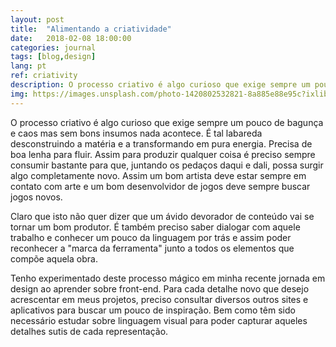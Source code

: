 ```yaml
---
layout: post
title:  "Alimentando a criatividade"
date:   2018-02-08 18:00:00
categories: journal
tags: [blog,design]
lang: pt
ref: criativity
description: O processo criativo é algo curioso que exige sempre um pouco de bagunça ...
img: https://images.unsplash.com/photo-1420802532821-8a885e88e95c?ixlib=rb-0.3.5&s=e484126bfe5468bcea7943fe70c11812&auto=format&fit=crop&w=967&q=80
---
```


O processo criativo é algo curioso que exige sempre um pouco de bagunça e caos mas sem bons insumos nada acontece. É tal labareda desconstruindo a matéria e a transformando em pura energia. Precisa de boa lenha para fluir. Assim para produzir qualquer coisa é preciso sempre consumir bastante para que, juntando os pedaços daqui e dali, possa surgir algo completamente novo. Assim um bom artista deve estar sempre em contato com arte e um bom desenvolvidor de jogos deve sempre buscar jogos novos.

Claro que isto não quer dizer que um ávido devorador de conteúdo vai se tornar um bom produtor. É também preciso saber dialogar com aquele trabalho e conhecer um pouco da linguagem por trás e assim poder reconhecer a "marca da ferramenta" junto a todos os elementos que compõe aquela obra.

Tenho experimentado deste processo mágico em minha recente jornada em design ao aprender sobre front-end. Para cada detalhe novo que desejo acrescentar em meus projetos, preciso consultar diversos outros sites e aplicativos para buscar um pouco de inspiração. Bem como têm sido necessário estudar sobre linguagem visual para poder capturar aqueles detalhes sutis de cada representação.
